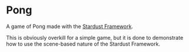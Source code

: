 # Pong

A game of Pong made with the [Stardust Framework](https://github.com/LucidSigma/Stardust-Framework).

This is obviously overkill for a simple game, but it is done to demonstrate how to use the scene-based nature of the Stardust Framework.
